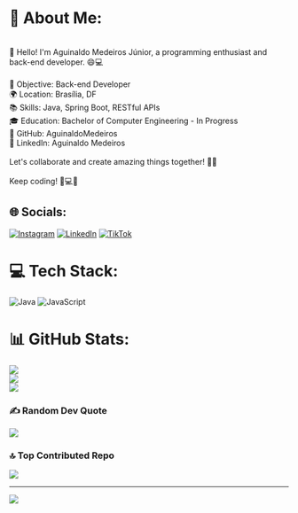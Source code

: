 # 💫 About Me:
<br>👋 Hello! I'm Aguinaldo Medeiros Júnior, a programming enthusiast and back-end developer. 😄💻<br><br>💼 Objective: Back-end Developer<br>🌍 Location: Brasília, DF<br>📚 Skills: Java, Spring Boot, RESTful APIs<br>🎓 Education: Bachelor of Computer Engineering - In Progress<br>🔧 GitHub: AguinaldoMedeiros<br>💼 LinkedIn: Aguinaldo Medeiros<br><br>Let's collaborate and create amazing things together! 🌟✨<br><br>Keep coding! 💪💻🚀


## 🌐 Socials:
[![Instagram](https://img.shields.io/badge/Instagram-%23E4405F.svg?logo=Instagram&logoColor=white)](https://instagram.com/https://www.instagram.com/medeiros.code/) [![LinkedIn](https://img.shields.io/badge/LinkedIn-%230077B5.svg?logo=linkedin&logoColor=white)](https://linkedin.com/in/https://www.linkedin.com/in/aguinaldo-medeiros-6153b2236/) [![TikTok](https://img.shields.io/badge/TikTok-%23000000.svg?logo=TikTok&logoColor=white)](https://tiktok.com/@https://www.tiktok.com/@medeiros.coder?lang=pt-BR) 

# 💻 Tech Stack:
![Java](https://img.shields.io/badge/java-%23ED8B00.svg?style=for-the-badge&logo=java&logoColor=white) ![JavaScript](https://img.shields.io/badge/javascript-%23323330.svg?style=for-the-badge&logo=javascript&logoColor=%23F7DF1E)
# 📊 GitHub Stats:
![](https://github-readme-stats.vercel.app/api?username=AguinaldoMedeiros&theme=gotham&hide_border=false&include_all_commits=false&count_private=false)<br/>
![](https://github-readme-streak-stats.herokuapp.com/?user=AguinaldoMedeiros&theme=gotham&hide_border=false)<br/>
![](https://github-readme-stats.vercel.app/api/top-langs/?username=AguinaldoMedeiros&theme=gotham&hide_border=false&include_all_commits=false&count_private=false&layout=compact)

### ✍️ Random Dev Quote
![](https://quotes-github-readme.vercel.app/api?type=horizontal&theme=radical)

### 🔝 Top Contributed Repo
![](https://github-contributor-stats.vercel.app/api?username=AguinaldoMedeiros&limit=5&theme=dark&combine_all_yearly_contributions=true)

---
[![](https://visitcount.itsvg.in/api?id=AguinaldoMedeiros&icon=0&color=0)](https://visitcount.itsvg.in)

<!-- Proudly created with GPRM ( https://gprm.itsvg.in ) -->
